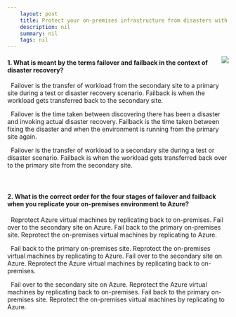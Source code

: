 ```yaml
---
    layout: post
    title: Protect your on-premises infrastructure from disasters with Azure Site Recovery - Failover and failback
    description: nil
    summary: nil
    tags: nil
---
```



 <a target="_blank" href="https://docs.microsoft.com/en-us/learn/modules/protect-on-premises-infrastructure-with-azure-site-recovery/5-failover-failback/"><i class="fas fa-external-link-alt"></i> </a>
 <img align="right" src="https://docs.microsoft.com/en-us/learn/achievements/protect-on-premises-infrastructure-with-azure-site-recovery.svg">
####  1. What is meant by the terms failover and failback in the context of disaster recovery?


<i class='far fa-square'></i> &nbsp;&nbsp;Failover is the transfer of workload from the secondary site to a primary site during a test or disaster recovery scenario. Failback is when the workload gets transferred back to the secondary site.

<i class='far fa-square'></i> &nbsp;&nbsp;Failover is the time taken between discovering there has been a disaster and invoking actual disaster recovery. Failback is the time taken between fixing the disaster and when the environment is running from the primary site again.

<i class='fas fa-check-square' style='color: Dodgerblue;'></i> &nbsp;&nbsp;Failover is the transfer of workload to a secondary site during a test or disaster scenario. Failback is when the workload gets transferred back over to the primary site from the secondary site.
<br />
<br />
<br />

####  2. What is the correct order for the four stages of failover and failback when you replicate your on-premises environment to Azure?


<i class='far fa-square'></i> &nbsp;&nbsp;Reprotect Azure virtual machines by replicating back to on-premises. Fail over to the secondary site on Azure. Fail back to the primary on-premises site. Reprotect the on-premises virtual machines by replicating to Azure.

<i class='far fa-square'></i> &nbsp;&nbsp;Fail back to the primary on-premises site. Reprotect the on-premises virtual machines by replicating to Azure. Fail over to the secondary site on Azure. Reprotect the Azure virtual machines by replicating back to on-premises.

<i class='fas fa-check-square' style='color: Dodgerblue;'></i> &nbsp;&nbsp;Fail over to the secondary site on Azure. Reprotect the Azure virtual machines by replicating back to on-premises. Fail back to the primary on-premises site. Reprotect the on-premises virtual machines by replicating to Azure.
<br />
<br />
<br />
